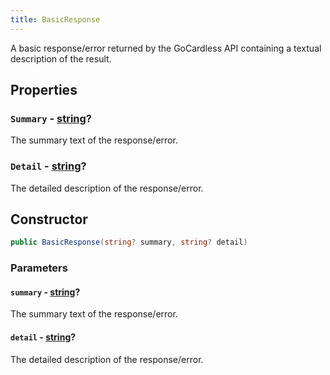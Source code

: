 ```yaml
---
title: BasicResponse
---
```


A basic response/error returned by the GoCardless API containing a textual description of the result.

## Properties

### `Summary` - [string](https://learn.microsoft.com/en-us/dotnet/csharp/language-reference/builtin-types/reference-types#the-string-type)?

The summary text of the response/error.

### `Detail` - [string](https://learn.microsoft.com/en-us/dotnet/csharp/language-reference/builtin-types/reference-types#the-string-type)?

The detailed description of the response/error.

## Constructor

```csharp
public BasicResponse(string? summary, string? detail)
```

### Parameters

#### `summary` - [string](https://learn.microsoft.com/en-us/dotnet/csharp/language-reference/builtin-types/reference-types#the-string-type)?

The summary text of the response/error.

#### `detail` - [string](https://learn.microsoft.com/en-us/dotnet/csharp/language-reference/builtin-types/reference-types#the-string-type)?

The detailed description of the response/error.
